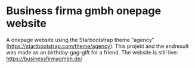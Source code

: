 # Business firma gmbh onepage website
A onepage website using the Starbootstrap theme "agency" (https://startbootstrap.com/theme/agency). This projekt and the endresult was made as an birthday-gag-gift for a friend. The website is still live: https://businessfirmagmbh.de/


